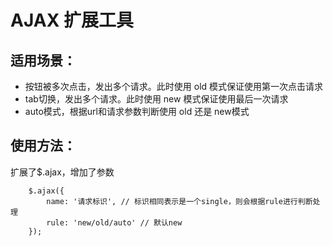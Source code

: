 # AJAX 扩展工具

## 适用场景：

* 按钮被多次点击，发出多个请求。此时使用 old 模式保证使用第一次点击请求
* tab切换，发出多个请求。此时使用 new 模式保证使用最后一次请求
* auto模式，根据url和请求参数判断使用 old 还是 new模式

## 使用方法：

扩展了$.ajax，增加了参数

```
    $.ajax({
        name: '请求标识', // 标识相同表示是一个single，则会根据rule进行判断处理
        rule: 'new/old/auto' // 默认new
    });
```
